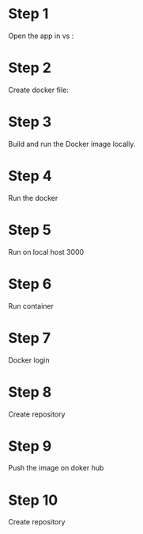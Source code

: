 # Step 1
Open the app in vs :
# Step 2
Create docker file:
# Step 3
Build and run the Docker image locally.
# Step 4
Run the docker
# Step 5
Run on local host 3000
# Step 6
Run container
# Step 7

Docker login 
# Step 8
Create repository
# Step 9
Push the image on doker hub 
# Step 10
Create repository
